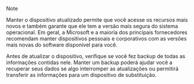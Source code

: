   > [!NOTE]
  > Manter o dispositivo atualizado permite que você acesse os recursos mais novos e também garante que ele tem a versão mais segura do sistema operacional. Em geral, a Microsoft e a maioria dos principais fornecedores recomendam manter dispositivos pessoais e corporativos com as versões mais novas do software disponível para você.

Antes de atualizar o dispositivo, verifique se você fez backup de todas as informações contidas nele. Manter um backup poderá ajudar você a recuperar seus dados se algo interromper as atualizações ou permitirá transferir as informações para um dispositivo de substituição. 


<!--HONumber=Dec16_HO3-->


